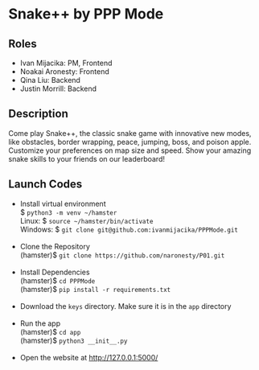 # Snake++ by PPP Mode 

## Roles
- Ivan Mijacika: PM, Frontend
- Noakai Aronesty: Frontend
- Qina Liu: Backend
- Justin Morrill: Backend

## Description
Come play Snake++, the classic snake game with innovative new modes, like obstacles, border wrapping, peace, jumping, boss, and poison apple. Customize your preferences on map size and speed. Show your amazing snake skills to your friends on our leaderboard! 

## Launch Codes
- Install virtual environment <br>
$ ```python3 -m venv ~/hamster``` <br>
Linux: $ ```source ~/hamster/bin/activate``` <br>
Windows: $ ```git clone git@github.com:ivanmijacika/PPPMode.git``` <br><br>
- Clone the Repository <br>
(hamster)$ ```git clone https://github.com/naronesty/P01.git ``` <br><br>
- Install Dependencies <br>
(hamster)$ ```cd PPPMode ``` <br>
(hamster)$ ```pip install -r requirements.txt``` <br><br> 
- Download the `keys` directory. Make sure it is in the `app` directory <br><br> 
- Run the app <br>
(hamster)$ ```cd app``` <br>
(hamster)$ ```python3 __init__.py``` <br><br>
- Open the website at http://127.0.0.1:5000/
